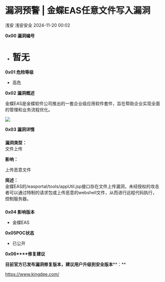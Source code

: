 #  漏洞预警 | 金蝶EAS任意文件写入漏洞   
浅安  浅安安全   2024-11-20 00:02  
  
**0x00 漏洞编号**  
- # 暂无  
  
**0x01 危险等级**  
- 高危  
  
**0x02 漏洞概述**  
  
金蝶EAS是金蝶软件公司推出的一套企业级应用软件套件，旨在帮助企业实现全面的管理和业务流程优化。  
  
![](https://mmbiz.qpic.cn/sz_mmbiz_png/7stTqD182SVYWeZhgoC2Sr4x2V8oP9xibkOnnlCjV0xGmialjs0TgUAh0BrpU1dAT5FvxBmQoaiaibQonYFa2FEU1Q/640?wx_fmt=other&from=appmsg&wxfrom=5&wx_lazy=1&wx_co=1&tp=webp "")  
  
**0x03 漏洞详情**  
###   
###   
  
**漏洞类型：**  
文件上传  
  
**影响：**  
  
  
上传恶意文件  
  
  
**简述：**  
金蝶EAS的/easportal/tools/appUtil.jsp接口存在文件上传漏洞，未经授权的攻击者可以通过特制的请求包或上传恶意的webshell文件，从而进行远程代码执行，控制服务器。  
###   
  
**0x04 影响版本**  
- 金蝶EAS  
  
**0x05****POC****状态**  
- 已公开  
  
**0x06****修复建议**  
  
**目前官方已发布漏洞修复版本，建议用户升级到安全版本****：**  
  
https://www.kingdee.com/  
  
  
  
